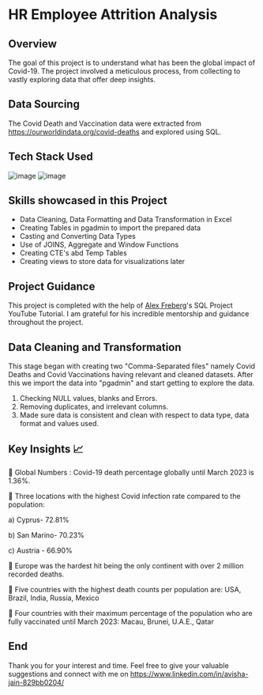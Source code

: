 # HR Employee Attrition Analysis 

## Overview

The goal of this project is to understand what has been the global impact of Covid-19. The project involved a meticulous process, from collecting to vastly exploring data that offer deep insights.

## Data Sourcing

The Covid Death and Vaccination data were extracted from https://ourworldindata.org/covid-deaths and explored using SQL.

## Tech Stack Used 

![image](https://github.com/avishajain99/PortfolioProject/assets/144373329/8e15da74-5f67-48c3-8b62-538fdd9d198a)
![image](https://github.com/avishajain99/Publicrepo/assets/144373329/99b15731-d2b9-4366-a090-b3804e5b6e44)
 
## Skills showcased in this Project

- Data Cleaning, Data Formatting and Data Transformation in Excel
- Creating Tables in pgadmin to import the prepared data
- Casting and Converting Data Types
- Use of JOINS, Aggregate and Window Functions
- Creating CTE's abd Temp Tables
- Creating views to store data for visualizations later

## Project Guidance

This project is completed with the help of [Alex Freberg](https://www.youtube.com/@AlexTheAnalyst)'s SQL Project YouTube Tutorial. I am grateful for his incredible mentorship and guidance throughout the project.


## Data Cleaning and Transformation

This stage began with creating two "Comma-Separated files" namely Covid Deaths and Covid Vaccinations having relevant and cleaned datasets. After this we import the data into "pgadmin" and start getting to explore the data.
1.	Checking NULL values, blanks and Errors.
2.	Removing duplicates, and irrelevant columns.
3.	Made sure data is consistent and clean with respect to data type, data format and values used.

## Key Insights 📈

📌 Global Numbers : Covid-19 death percentage globally until March 2023 is 1.36%.
   
📌 Three locations with the highest Covid infection rate compared to the population:

   a) Cyprus- 72.81%
   
   b) San Marino- 70.23%
   
   c) Austria - 66.90% 
   
📌 Europe was the hardest hit being the only continent with over 2 million recorded deaths.
   
📌 Five countries with the highest death counts per population are: USA, Brazil, India, Russia, Mexico

📌 Four countries with their maximum percentage of the population who are fully vaccinated until March 2023: Macau, Brunei, U.A.E., Qatar

## End
   
Thank you for your interest and time. Feel free to give your valuable suggestions and connect with me on https://www.linkedin.com/in/avisha-jain-829bb0204/
